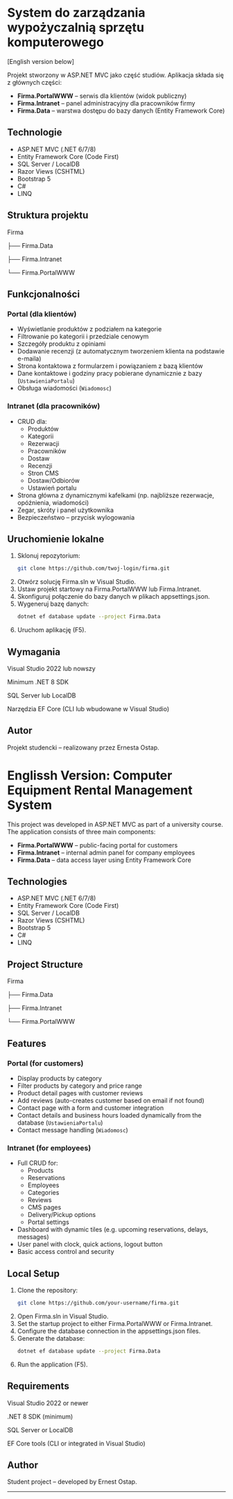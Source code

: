 # System do zarządzania wypożyczalnią sprzętu komputerowego

[English version below]


Projekt stworzony w ASP.NET MVC jako część studiów. Aplikacja składa się z głównych części:

- **Firma.PortalWWW** – serwis dla klientów (widok publiczny)
- **Firma.Intranet** – panel administracyjny dla pracowników firmy
- **Firma.Data** – warstwa dostępu do bazy danych (Entity Framework Core)

## Technologie

- ASP.NET MVC (.NET 6/7/8)
- Entity Framework Core (Code First)
- SQL Server / LocalDB
- Razor Views (CSHTML)
- Bootstrap 5
- C#
- LINQ

## Struktura projektu

Firma 

 ├── Firma.Data
 
 ├── Firma.Intranet
 
 └── Firma.PortalWWW 

## Funkcjonalności

### Portal (dla klientów)
- Wyświetlanie produktów z podziałem na kategorie
- Filtrowanie po kategorii i przedziale cenowym
- Szczegóły produktu z opiniami
- Dodawanie recenzji (z automatycznym tworzeniem klienta na podstawie e-maila)
- Strona kontaktowa z formularzem i powiązaniem z bazą klientów
- Dane kontaktowe i godziny pracy pobierane dynamicznie z bazy (`UstawieniaPortalu`)
- Obsługa wiadomości (`Wiadomosc`)

### Intranet (dla pracowników)
- CRUD dla:
  - Produktów
  - Kategorii
  - Rezerwacji
  - Pracowników
  - Dostaw
  - Recenzji
  - Stron CMS
  - Dostaw/Odbiorów
  - Ustawień portalu
- Strona główna z dynamicznymi kafelkami (np. najbliższe rezerwacje, opóźnienia, wiadomości)
- Zegar, skróty i panel użytkownika
- Bezpieczeństwo – przycisk wylogowania

## Uruchomienie lokalne

1. Sklonuj repozytorium:
   ```bash
   git clone https://github.com/twoj-login/firma.git
2. Otwórz solucję Firma.sln w Visual Studio.
3. Ustaw projekt startowy na Firma.PortalWWW lub Firma.Intranet.
4. Skonfiguruj połączenie do bazy danych w plikach appsettings.json.
5. Wygeneruj bazę danych:
   ```bash
   dotnet ef database update --project Firma.Data
7. Uruchom aplikację (F5).

## Wymagania

Visual Studio 2022 lub nowszy

Minimum .NET 8 SDK

SQL Server lub LocalDB

Narzędzia EF Core (CLI lub wbudowane w Visual Studio)

## Autor

Projekt studencki – realizowany przez Ernesta Ostap.



# Englissh Version: Computer Equipment Rental Management System

This project was developed in ASP.NET MVC as part of a university course. The application consists of three main components:

- **Firma.PortalWWW** – public-facing portal for customers
- **Firma.Intranet** – internal admin panel for company employees
- **Firma.Data** – data access layer using Entity Framework Core

## Technologies

- ASP.NET MVC (.NET 6/7/8)
- Entity Framework Core (Code First)
- SQL Server / LocalDB
- Razor Views (CSHTML)
- Bootstrap 5
- C#
- LINQ

## Project Structure

Firma 

├── Firma.Data

├── Firma.Intranet

└── Firma.PortalWWW

## Features

### Portal (for customers)
- Display products by category
- Filter products by category and price range
- Product detail pages with customer reviews
- Add reviews (auto-creates customer based on email if not found)
- Contact page with a form and customer integration
- Contact details and business hours loaded dynamically from the database (`UstawieniaPortalu`)
- Contact message handling (`Wiadomosc`)

### Intranet (for employees)
- Full CRUD for:
  - Products
  - Reservations
  - Employees
  - Categories
  - Reviews
  - CMS pages
  - Delivery/Pickup options
  - Portal settings
- Dashboard with dynamic tiles (e.g. upcoming reservations, delays, messages)
- User panel with clock, quick actions, logout button
- Basic access control and security

## Local Setup

1. Clone the repository:
   ```bash
   git clone https://github.com/your-username/firma.git
2. Open Firma.sln in Visual Studio.
3. Set the startup project to either Firma.PortalWWW or Firma.Intranet.
4. Configure the database connection in the appsettings.json files.
5. Generate the database:
   ``` bash
   dotnet ef database update --project Firma.Data
6. Run the application (F5).

## Requirements

Visual Studio 2022 or newer

.NET 8 SDK (minimum)

SQL Server or LocalDB

EF Core tools (CLI or integrated in Visual Studio)


## Author

Student project – developed by Ernest Ostap.

---
